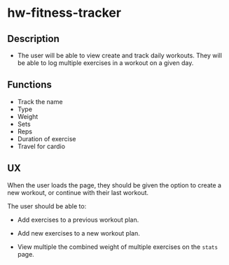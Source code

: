 # hw-fitness-tracker

## Description

* The user will be able to view create and track daily workouts. They will be able to log multiple exercises in a workout on a given day. 


## Functions

* Track the name
* Type 
* Weight
* Sets
* Reps
* Duration of exercise
* Travel for cardio

## UX

When the user loads the page, they should be given the option to create a new workout, or continue with their last workout.

The user should be able to:

  * Add exercises to a previous workout plan.

  * Add new exercises to a new workout plan.

  * View multiple the combined weight of multiple exercises on the `stats` page.
